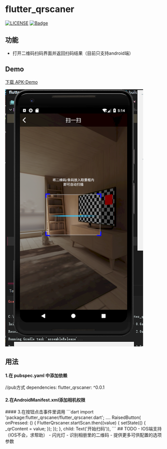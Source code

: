 # flutter_qrscaner
[![LICENSE](https://img.shields.io/badge/license-Anti%20996-blue.svg)](https://github.com/996icu/996.ICU/blob/master/LICENSE)
[![Badge](https://img.shields.io/badge/link-996.icu-red.svg)](https://996.icu/#/zh_CN)

## 功能
- 打开二维码扫码界面并返回扫码结果（目前只支持android端）
## Demo
[下载 APK-Demo](https://fir.im/ayxt)

![](https://github.com/yah0130/flutter_qrscaner/blob/master/%E6%88%AA%E5%9B%BE.png)
## 用法
#### 1.在 pubspec.yaml 中添加依赖
//pub方式
dependencies:
  flutter_qrscaner: ^0.0.1
#### 2.在AndroidManifest.xml添加相机权限
<uses-permission android:name="android.permission.CAMERA" />
#### 3.在按钮点击事件里调用
```dart
import 'package:flutter_qrscaner/flutter_qrscaner.dart';
....
  RaisedButton(
    onPressed: () {
      FlutterQrscaner.startScan.then((value) {
        setState(() {
          _qrContent = value;
        });
      });
    },
    child: Text('开始扫码')),
```
## TODO
- IOS端支持（IOS不会，求帮助）
- 闪光灯
- 识别相册里的二维码
- 提供更多可供配置的选项参数
